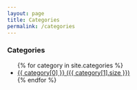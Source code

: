 ```yaml
---
layout: page
title: Categories
permalink: /categories
---
```

<h3>Categories</h3>
<ul>
{% for category in site.categories %}
  <li><a href="{{ '/categories/' | append: category[0] | relative_url }}">{{ category[0] }} ({{ category[1].size }})</a></li>
{% endfor %}
</ul>
